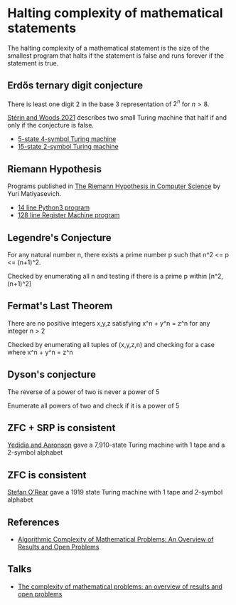 Halting complexity of mathematical statements
=============================================

The halting complexity of a mathematical statement is the size of the smallest
program that halts if the statement is false and runs forever if the statement
is true.

Erdős ternary digit conjecture
------------------------------

There is least one digit 2 in the base 3 representation of $2^n$ for $n \gt 8$.

[Stérin and Woods 2021](https://arxiv.org/abs/2107.12475) describes two small Turing machine that half if and only if the conjecture is false.
* [5-state 4-symbol Turing machine](https://github.com/tcosmo/bbsim/blob/main/machines/powers_of_two_5_4.txt)
* [15-state 2-symbol Turing machine](https://github.com/tcosmo/bbsim/blob/main/machines/powers_of_two_15_2.txt)

Riemann Hypothesis
------------------

Programs published in [The Riemann Hypothesis in Computer Science](https://researchspace.auckland.ac.nz/bitstream/handle/2292/45072/527.pdf) by Yuri Matiyasevich.
* [14 line Python3 program](riemann-hypothesis/rh.py)
* [128 line Register Machine program](riemann-hypothesis/rh.rm)

Legendre's Conjecture
---------------------
For any natural number n, there exists a prime number p such that n^2 <= p <= (n+1)^2.

Checked by enumerating all n and testing if there is a prime p within [n^2, (n+1)^2]

Fermat's Last Theorem
---------------------
There are no positive integers x,y,z satisfying x^n + y^n = z^n for any integer n > 2

Checked by enumerating all tuples of (x,y,z,n) and checking for a case where x^n + y^n = z^n

Dyson's conjecture
----------------
The reverse of a power of two is never a power of 5

Enumerate all powers of two and check if it is a power of 5

ZFC + SRP is consistent
-----------------------
[Yedidia and Aaronson](https://arxiv.org/abs/1605.04343) gave a 7,910-state Turing machine with 1 tape and a 2-symbol alphabet

ZFC is consistent
-----------------
[Stefan O’Rear](https://github.com/sorear/metamath-turing-machines) gave a 1919 state Turing machine with 1 tape and 2-symbol alphabet

References
----------
* [Algorithmic Complexity of Mathematical Problems: An Overview of Results and Open Problems](https://www.cs.auckland.ac.nz/~cristian/crispapers/ComplexityMathProblemOpen.pdf)

Talks
-----
* [The complexity of mathematical problems: an overview of results and open problems](https://vimeo.com/34124468)
